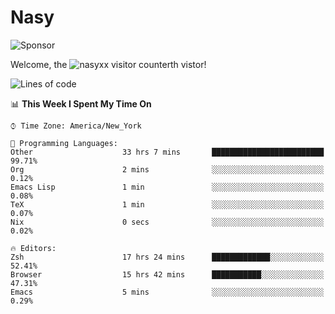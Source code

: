 # Nasy

<!--
<p align="center">
<img height="200" src="https://github-readme-stats.vercel.app/api?username=nasyxx&count_private=true&show_icons=true&theme=dracula&include_all_commits=true"/>
<img height="200" src="https://github-readme-stats.vercel.app/api/top-langs/?username=nasyxx&theme=dracula&hide=html,jupyter+notebook&count_private=true&show_icons=true"/>
</p>

  
----------------
-->

![Sponsor](https://img.shields.io/static/v1.svg?label=Sponsor&message=%E2%9D%A4&logo=GitHub&style=flat&color=pink)
 
Welcome, the ![nasyxx visitor counter](https://count.getloli.com/get/@nasyxx?theme=rule34)th vistor!
 
<!--START_SECTION:waka-->
![Lines of code](https://img.shields.io/badge/From%20Hello%20World%20I%27ve%20Written-599549%20lines%20of%20code-blue)

📊 **This Week I Spent My Time On** 

```text
⌚︎ Time Zone: America/New_York

💬 Programming Languages: 
Other                    33 hrs 7 mins       █████████████████████████   99.71% 
Org                      2 mins              ░░░░░░░░░░░░░░░░░░░░░░░░░   0.12% 
Emacs Lisp               1 min               ░░░░░░░░░░░░░░░░░░░░░░░░░   0.08% 
TeX                      1 min               ░░░░░░░░░░░░░░░░░░░░░░░░░   0.07% 
Nix                      0 secs              ░░░░░░░░░░░░░░░░░░░░░░░░░   0.02%

🔥 Editors: 
Zsh                      17 hrs 24 mins      █████████████░░░░░░░░░░░░   52.41% 
Browser                  15 hrs 42 mins      ███████████░░░░░░░░░░░░░░   47.31% 
Emacs                    5 mins              ░░░░░░░░░░░░░░░░░░░░░░░░░   0.29%

```


<!--END_SECTION:waka-->

<!-- ![visitors](https://visitor-badge.laobi.icu/badge?page_id=nasyxx.nasyxx) -->
